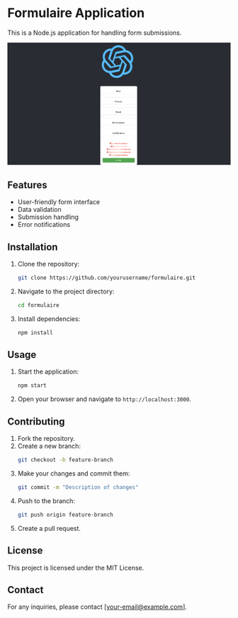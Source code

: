 # Formulaire Application

This is a Node.js application for handling form submissions.

![img](src/image.png)

## Features

- User-friendly form interface
- Data validation
- Submission handling
- Error notifications

## Installation

1. Clone the repository:
    ```sh
    git clone https://github.com/yourusername/formulaire.git
    ```
2. Navigate to the project directory:
    ```sh
    cd formulaire
    ```
3. Install dependencies:
    ```sh
    npm install
    ```

## Usage

1. Start the application:
    ```sh
    npm start
    ```
2. Open your browser and navigate to `http://localhost:3000`.

## Contributing

1. Fork the repository.
2. Create a new branch:
    ```sh
    git checkout -b feature-branch
    ```
3. Make your changes and commit them:
    ```sh
    git commit -m "Description of changes"
    ```
4. Push to the branch:
    ```sh
    git push origin feature-branch
    ```
5. Create a pull request.

## License

This project is licensed under the MIT License.

## Contact

For any inquiries, please contact [your-email@example.com].
